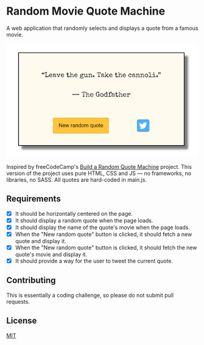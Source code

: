 # Random Movie Quote Machine
A web application that randomly selects and displays a quote from a famous movie.

![A screenshot of the app](/assets/images/app_screenshot.png)

Inspired by freeCodeCamp's [Build a Random Quote Machine](https://www.freecodecamp.org/learn/front-end-development-libraries/front-end-development-libraries-projects/build-a-random-quote-machine) project. This version of the project uses pure HTML, CSS and JS — no frameworks, no libraries, no SASS. All quotes are hard-coded in main.js.


## Requirements
- [x] It should be horizontally centered on the page.
- [x] It should display a random quote when the page loads.
- [x] It should display the name of the quote's movie when the page loads.
- [x] When the "New random quote" button is clicked, it should fetch a new quote and display it.
- [x] When the "New random quote" button is clicked, it should fetch the new quote's movie and display it.
- [x] It should provide a way for the user to tweet the current quote.

## Contributing
This is essentially a coding challenge, so please do not submit pull requests.

## License
[MIT](https://choosealicense.com/licenses/mit/)


